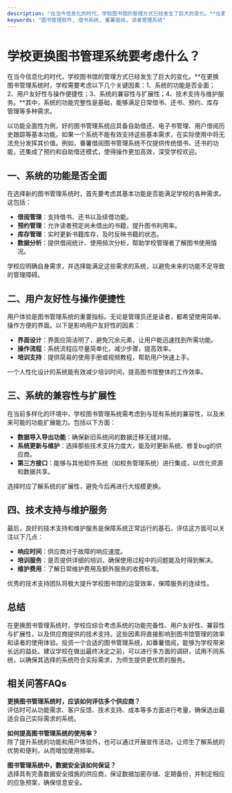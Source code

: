 ```yaml
---
description: "在当今信息化的时代，学校图书馆的管理方式已经发生了巨大的变化。**在更换图书管理系统时，学校需要考虑以下几个关键因素：1、系统的功能是否全面；2、用户友好性与操作便捷性；3、系统的兼容性与扩展性；4、技术支持与维护服务。**其中，系统的功能完整性是基础，能够满足日常借书、还书、预约、库存管理等多种需求。"
keywords: "图书管理软件, 借书系统, 番薯借阅, 读者管理系统"
---
```

# 学校更换图书管理系统要考虑什么？

在当今信息化的时代，学校图书馆的管理方式已经发生了巨大的变化。**在更换图书管理系统时，学校需要考虑以下几个关键因素：1、系统的功能是否全面；2、用户友好性与操作便捷性；3、系统的兼容性与扩展性；4、技术支持与维护服务。**其中，系统的功能完整性是基础，能够满足日常借书、还书、预约、库存管理等多种需求。

以功能全面性为例，好的图书管理系统应具备自助借还、电子书管理、用户借阅历史跟踪等基本功能。如果一个系统不能有效支持这些基本需求，在实际使用中将无法充分发挥其价值。例如，番薯借阅图书管理系统不仅提供传统借书、还书的功能，还集成了预约和自助借还模式，使得操作更加高效，深受学校欢迎。

## 一、系统的功能是否全面

在选择新的图书管理系统时，首先要考虑其基本功能是否能满足学校的各种需求。这包括：

- **借阅管理**：支持借书、还书以及续借功能。
- **预约管理**：允许读者预定尚未借出的书籍，提升图书利用率。
- **库存管理**：实时更新书籍库存，及时反映书籍的状态。
- **数据分析**：提供借阅统计、使用频次分析，帮助学校管理者了解图书使用情况。
  
学校应明确自身需求，并选择能满足这些需求的系统，以避免未来的功能不足导致的管理障碍。

## 二、用户友好性与操作便捷性

用户体验是图书管理系统的重要指标。无论是管理员还是读者，都希望使用简单、操作方便的界面。以下是影响用户友好性的因素：

- **界面设计**：界面应简洁明了，避免冗余元素，让用户能迅速找到所需功能。
- **操作流程**：系统流程应尽量简单化，减少步骤，提高效率。
- **培训支持**：提供简易的使用手册或视频教程，帮助用户快速上手。

一个人性化设计的系统能有效减少培训时间，提高图书馆整体的工作效率。

## 三、系统的兼容性与扩展性

在当前多样化的环境中，学校图书管理系统需考虑到与现有系统的兼容性，以及未来可能的功能扩展能力。包括以下方面：

- **数据导入导出功能**：确保新旧系统间的数据迁移无缝对接。
- **系统更新与维护**：选择那些技术支持力度大，能及时更新系统、修复bug的供应商。
- **第三方接口**：能够与其他软件系统（如校务管理系统）进行集成，以优化资源和数据共享。

选择时应了解系统的扩展性，避免今后再进行大规模更换。

## 四、技术支持与维护服务

最后，良好的技术支持和维护服务是保障系统正常运行的基石。评估这方面可以关注以下几点：

- **响应时间**：供应商对于故障的响应速度。
- **培训服务**：是否提供详细的培训，确保使用过程中的问题能及时得到解决。
- **维护费用**：了解日常维护费用及额外服务的收费标准。

优秀的技术支持团队将极大提升学校图书馆的运营效率，保障服务的连续性。

## 总结

在更换图书管理系统时，学校应综合考虑系统的功能完备性、用户友好性、兼容性与扩展性，以及供应商提供的技术支持。这些因素将直接影响到图书馆管理的效率和读者的使用体验。投资一个合适的图书管理系统，如番薯借阅，能够为学校带来长远的益处。建议学校在做出最终决定之前，可以进行多方面的调研，试用不同系统，以确保其选择的系统符合实际需求，为师生提供更优质的服务。

## 相关问答FAQs

**更换图书管理系统时，应该如何评估多个供应商？**  
评估时可从功能需求、客户反馈、技术支持、成本等多方面进行考量，确保选出最适合自己实际需求的系统。

**如何提高图书管理系统的使用率？**  
除了提升系统的功能和用户体验外，也可以通过开展宣传活动，让师生了解系统的优势和便利，从而增加使用频率。

**图书管理系统中，数据安全该如何保证？**  
选择具有完善数据安全措施的供应商，保证数据加密存储、定期备份，并制定相应的应急预案，确保信息安全。
